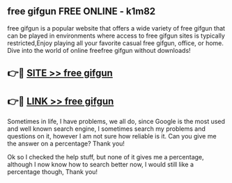 ## free gifgun FREE ONLINE - k1m82

free gifgun is a popular website that offers a wide variety of free gifgun that can be played in environments where access to free gifgun sites is typically restricted,Enjoy playing all your favorite casual free gifgun, office, or home. Dive into the world of online freefree gifgun without downloads!

## 👉🔴 [SITE >> free gifgun](http://news.freeplayer.one?title=free_gifgun&ref=FRRE)

## 👉🔴 [LINK >> free gifgun](http://news.freeplayer.one?title=free_gifgun&ref=FREE)

Sometimes in life, I have problems, we all do, since Google is the most used and well known search engine, I sometimes search my problems and questions on it, however I am not sure how reliable is it. Can you give me the answer on a percentage? Thank you!

Ok so I checked the help stuff, but none of it gives me a percentage, although I now know how to search better now, I would still like a percentage though, Thank you!